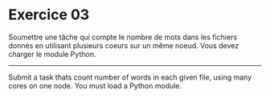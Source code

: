 # Exercice 03

Soumettre une tâche qui compte le nombre de mots dans les fichiers donnés en utilisant plusieurs coeurs sur un même noeud.
Vous devez charger le module Python.

---

Submit a task thats count number of words in each given file, using many cores on one node.
You must load a Python module.
